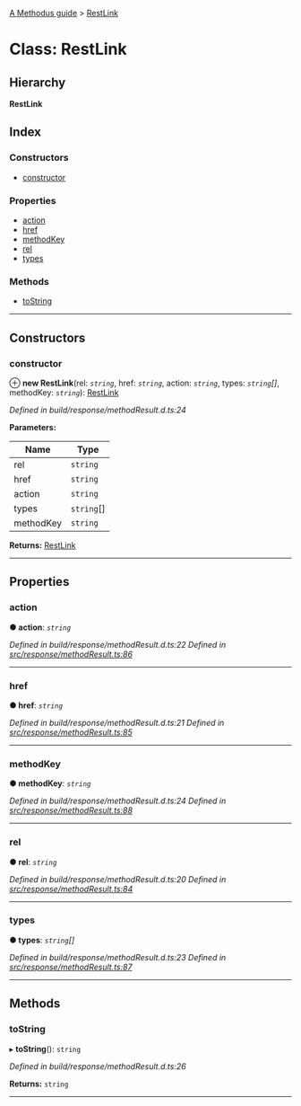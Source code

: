 [A Methodus guide](../README.md) > [RestLink](../classes/restlink.md)

# Class: RestLink

## Hierarchy

**RestLink**

## Index

### Constructors

* [constructor](restlink.md#constructor)

### Properties

* [action](restlink.md#action)
* [href](restlink.md#href)
* [methodKey](restlink.md#methodkey)
* [rel](restlink.md#rel)
* [types](restlink.md#types)

### Methods

* [toString](restlink.md#tostring)

---

## Constructors

<a id="constructor"></a>

###  constructor

⊕ **new RestLink**(rel: *`string`*, href: *`string`*, action: *`string`*, types: *`string`[]*, methodKey: *`string`*): [RestLink](restlink.md)

*Defined in build/response/methodResult.d.ts:24*

**Parameters:**

| Name | Type |
| ------ | ------ |
| rel | `string` |
| href | `string` |
| action | `string` |
| types | `string`[] |
| methodKey | `string` |

**Returns:** [RestLink](restlink.md)

___

## Properties

<a id="action"></a>

###  action

**● action**: *`string`*

*Defined in build/response/methodResult.d.ts:22*
*Defined in [src/response/methodResult.ts:86](https://github.com/nodulusteam/methodus.dev/blob/9494017/src/response/methodResult.ts#L86)*

___
<a id="href"></a>

###  href

**● href**: *`string`*

*Defined in build/response/methodResult.d.ts:21*
*Defined in [src/response/methodResult.ts:85](https://github.com/nodulusteam/methodus.dev/blob/9494017/src/response/methodResult.ts#L85)*

___
<a id="methodkey"></a>

###  methodKey

**● methodKey**: *`string`*

*Defined in build/response/methodResult.d.ts:24*
*Defined in [src/response/methodResult.ts:88](https://github.com/nodulusteam/methodus.dev/blob/9494017/src/response/methodResult.ts#L88)*

___
<a id="rel"></a>

###  rel

**● rel**: *`string`*

*Defined in build/response/methodResult.d.ts:20*
*Defined in [src/response/methodResult.ts:84](https://github.com/nodulusteam/methodus.dev/blob/9494017/src/response/methodResult.ts#L84)*

___
<a id="types"></a>

###  types

**● types**: *`string`[]*

*Defined in build/response/methodResult.d.ts:23*
*Defined in [src/response/methodResult.ts:87](https://github.com/nodulusteam/methodus.dev/blob/9494017/src/response/methodResult.ts#L87)*

___

## Methods

<a id="tostring"></a>

###  toString

▸ **toString**(): `string`

*Defined in build/response/methodResult.d.ts:26*

**Returns:** `string`

___

